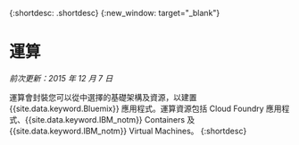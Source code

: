 {:shortdesc: .shortdesc} 
{:new_window: target="_blank"}

# 運算
*前次更新：2015 年 12 月 7 日*

運算會封裝您可以從中選擇的基礎架構及資源，以建置 {{site.data.keyword.Bluemix}} 應用程式。運算資源包括 Cloud Foundry 應用程式、{{site.data.keyword.IBM_notm}} Containers 及 {{site.data.keyword.IBM_notm}} Virtual Machines。
{:shortdesc}
